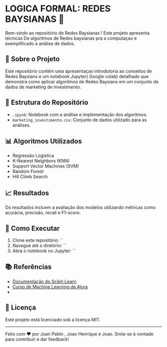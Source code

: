 # LOGICA FORMAL: REDES BAYSIANAS 🚀

Bem-vindo ao repositório de Redes Baysianas ! Este projeto apresenta técnicas De algoritmos de Redes baysianas pra a computaçao e exemplificado a  análise de dados.

## 📄 Sobre o Projeto
Este repositório contém uma apresentaçao introdutoria ao conseitos de Redes Baysians e um notebook Jupyter( Google colab) detalhado que demonstra como aplicar algoritmos de Redes Baysians em um conjunto de dados de marketing de investimento.

## 📂 Estrutura do Repositório
- `.ipynb`: Notebook com a análise e implementação dos algoritmos.
- `marketing_investimento.csv`: Conjunto de dados utilizado para as análises.

## 📊 Algoritmos Utilizados
- Regressão Logística
- K-Nearest Neighbors (KNN)
- Support Vector Machines (SVM)
- Random Forest
- Hill Climb Search

## 📈 Resultados
Os resultados incluem a avaliação dos modelos utilizando métricas como acurácia, precisão, recall e F1-score.

## 🚀 Como Executar
1. Clone este repositório: ``
2. Navegue até o diretório: ``
3. Abra o notebook no Jupyter: ``

## 📚 Referências
- [Documentação do Scikit-Learn](https://scikit-learn.org/stable/documentation.html)
- [Curso de Machine Learning da Alura](https://www.alura.com.br/curso-online-machine-learning)
- 

## 📝 Licença
Este projeto está licenciado sob a licença MIT.

---

Feito com ❤️ por Juan Pablo , Joao Henrique e Joao. Sinta-se à vontade para contribuir e dar feedback!
